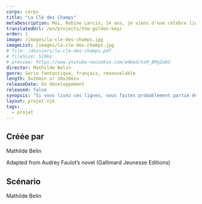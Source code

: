 ```yaml
---
corps: corps
title: "La Clé des Champs"
metaDescription: Moi, Robine Larcin, 14 ans, je viens d'une célèbre lignée de cambrioleurs et de brigands. Mais pour tout vous avouer, je suis une voleuse pathétique !
translatedUrl: /en/projects/the-golden-key/
order: 1
image: /images/la-cle-des-champs.jpg
imageList: /images/la-cle-des-champs.jpg
# file: /dossiers/la-cle-des-champs.pdf
# fileSize: 520ko
# preview: https://www.youtube-nocookie.com/embed/kxM_BMg1wbU
director: Mathilde Belin
genre: Série fantastique, français, renouvelable 
length: 8x26min or 10x26min
releaseDate: En développement
released: false
synopsis: "Si vous lisez ces lignes, vous faites probablement partie des honnêtes gens – les Marchandeurs. Moi, Robine Larcin, 14 ans, je viens d'une célèbre lignée de cambrioleurs et de brigands en tout genre. Mais pour tout vous avouer, je suis une voleuse pathétique, la honte de la famille ! Mes parents ont décidé de m'envoyer à l'école des voleurs, redoutable pensionnat qui se fait fort de remettre dans le mauvais chemin les enfants comme moi.​"
layout: projet.njk
tags:
  - projet
---
```


<div class="grid-col">

## Créée par

Mathilde Belin

Adapted from Audrey Faulot’s novel (Gallimard Jeunesse Editions)
​
## Scénario

Mathilde Belin

</div>
<div class="grid-col">

</div>